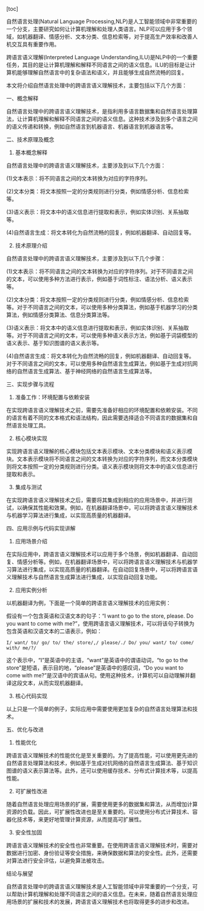
[toc]                    
                
                
自然语言处理(Natural Language Processing,NLP)是人工智能领域中非常重要的一个分支，主要研究如何让计算机理解和处理人类语言。NLP可以应用于多个领域，如机器翻译、情感分析、文本分类、信息检索等，对于提高生产效率和改善人机交互具有重要作用。

跨语言语义理解(Interpreted Language Understanding,ILU)是NLP中的一个重要任务，其目的是让计算机理解和解释不同语言之间的语义信息。ILU的目标是让计算机能够理解自然语言中的复杂语法和语义，并且能够生成自然流畅的回复。

本文将介绍自然语言处理中的跨语言语义理解技术，主要包括以下几个方面：

一、概念解释

自然语言处理中的跨语言语义理解技术，是指利用多语言数据集和自然语言处理算法，让计算机理解和解释不同语言之间的语义信息。这种技术涉及到多个语言之间的语义传递和转换，例如自然语言到机器语言、机器语言到机器语言等。

二、技术原理及概念

1. 基本概念解释

自然语言处理中的跨语言语义理解技术，主要涉及到以下几个方面：

(1)文本表示：将不同语言之间的文本转换为对应的字符序列。

(2)文本分类：将文本按照一定的分类规则进行分类，例如情感分析、信息检索等。

(3)语义表示：将文本中的语义信息进行提取和表示，例如实体识别、关系抽取等。

(4)自然语言生成：将文本转化为自然流畅的回复，例如机器翻译、自动回复等。

2. 技术原理介绍

自然语言处理中的跨语言语义理解技术，主要涉及到以下几个步骤：

(1)文本表示：将不同语言之间的文本转换为对应的字符序列。对于不同语言之间的文本，可以使用多种方法进行表示，例如基于词性标注、语法分析、语义表示等。

(2)文本分类：将文本按照一定的分类规则进行分类，例如情感分析、信息检索等。对于不同语言之间的文本，可以使用多种分类算法，例如基于机器学习的分类算法，例如情感分类算法、信息分类算法等。

(3)语义表示：将文本中的语义信息进行提取和表示，例如实体识别、关系抽取等。对于不同语言之间的文本，可以使用多种语义表示方法，例如基于词袋模型的语义表示、基于知识图谱的语义表示等。

(4)自然语言生成：将文本转化为自然流畅的回复，例如机器翻译、自动回复等。对于不同语言之间的文本，可以使用多种自然语言生成算法，例如基于生成对抗网络的自然语言生成算法、基于神经网络的自然语言生成算法等。

三、实现步骤与流程

1. 准备工作：环境配置与依赖安装

在实现跨语言语义理解技术之前，需要先准备好相应的环境配置和依赖安装。不同的语言有着不同的文本格式和语法结构，因此需要选择适合不同语言的数据集和自然语言处理工具。

2. 核心模块实现

实现跨语言语义理解的核心模块包括文本表示模块、文本分类模块和语义表示模块。文本表示模块将不同语言之间的文本转换为对应的字符序列，而文本分类模块则将文本按照一定的分类规则进行分类。语义表示模块则将文本中的语义信息进行提取和表示。

3. 集成与测试

在实现跨语言语义理解技术之后，需要将其集成到相应的应用场景中，并进行测试，以确保其性能和效果。例如，在机器翻译场景中，可以将跨语言语义理解技术与机器学习算法进行集成，以实现高质量的机器翻译。

四、应用示例与代码实现讲解

1. 应用场景介绍

在实际应用中，跨语言语义理解技术可以应用于多个场景，例如机器翻译、自动回复、情感分析等。例如，在机器翻译场景中，可以将跨语言语义理解技术与机器学习算法进行集成，以实现高质量的机器翻译。在自动回复场景中，可以将跨语言语义理解技术与自然语言生成算法进行集成，以实现自动回复功能。

2. 应用实例分析

以机器翻译为例，下面是一个简单的跨语言语义理解技术的应用实例：

假设有一个包含英语和汉语文本的句子：“I want to go to the store, please. Do you want to come with me?”，使用跨语言语义理解技术，可以将该句子转换为包含英语和汉语文本的二语表示，例如：

```
I/ want/ to/ go/ to/ the/ store/,/ please/./ Do/ you/ want/ to/ come/ with/ me/?/
```

这个表示中，“I”是英语中的主语，“want”是英语中的谓语动词，“to go to the store”是短语，表示目的地，“please”是英语中的感叹词，“Do you want to come with me?”是汉语中的宾语从句。使用这种技术，计算机可以自动理解并翻译这段文本，从而实现机器翻译。

3. 核心代码实现

以上只是一个简单的例子，实际应用中需要使用更加复杂的自然语言处理算法和技术。

五、优化与改进

1. 性能优化

跨语言语义理解技术的性能优化是至关重要的。为了提高性能，可以使用更先进的自然语言处理算法和技术，例如基于生成对抗网络的自然语言生成算法、基于知识图谱的语义表示算法等。此外，还可以使用缓存技术、分布式计算技术等，以提高性能。

2. 可扩展性改进

随着自然语言处理应用场景的扩展，需要使用更多的数据集和算法，从而增加计算资源的负载。因此，可扩展性改进也是至关重要的。可以使用分布式计算技术、容器化技术等，来更好地管理计算资源，从而提高可扩展性。

3. 安全性加固

跨语言语义理解技术的安全性也非常重要。在使用跨语言语义理解技术时，需要对数据进行加密、身份验证等安全措施，来确保数据和算法的安全性。此外，还需要对算法进行安全评估，以避免算法被攻击。

结论与展望

自然语言处理中的跨语言语义理解技术是人工智能领域中非常重要的一个分支，可以帮助计算机理解和处理不同语言之间的语义信息。在未来，随着自然语言处理应用场景的扩展和技术的发展，跨语言语义理解技术也将取得更多的进步和改进。

